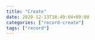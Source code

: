 ```yaml
---
title: "Create"
date: 2020-12-13T10:49:04+09:00
categories: ["record-create"]
tags: ["record"]
---
```


